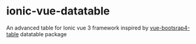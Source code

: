 # ionic-vue-datatable
An advanced table for Ionic vue 3 framework inspired by [vue-bootsrap4-table](https://rubanraj54.gitbook.io/vue-bootstrap4-table/) datatable package
